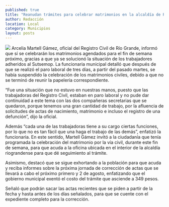 ```yaml
---
published: true
title: "Reanudan trámites para celebrar matrimonios en la alcaldía de Río Grande: Martell Gámez"
author: Redacción
location: Local
category: Municipios
layout: posts
---
```


![](http://i.imgur.com/1SzQplLm.jpg)
Arcelia Martell Gámez, oficial del Registro Civil de Río Grande, informó que sí se celebrarán los matrimonios agendados para el fin de semana próximo, gracias a que ya se solucionó la situación de los trabajadores adheridos al Sutsemop.
La funcionaria municipal detalló que después de que se realizó el paro laboral de tres días, a partir del pasado martes, se había suspendido la celebración de los matrimonios civiles, debido a que no se terminó de reunir la papelería correspondiente.

“Fue una situación que no estuvo en nuestras manos, puesto que las trabajadoras del Registro Civil, estaban en paro laboral y no pude dar continuidad a este tema con las dos compañeras secretarias que se quedaron, porque tenemos una gran cantidad de trabajo, por la afluencia de solicitudes de actas de nacimiento, matrimonio e incluso el registro de una defunción”, dijo la oficial.

Además “cada una de las trabajadoras tiene a su cargo ciertas funciones, por lo que no es tan fácil que una haga el trabajo de las demás”, enfatizó la funcionaria.
En este sentido, Martell Gámez invitó a la ciudadanía que tenía programada la celebración del matrimonio por la vía civil, durante este fin de semana, para que acuda a la oficina ubicada en el interior de la alcaldía riograndense para que dé seguimiento al trámite.

Asimismo, destacó que se sigue exhortando a la población para que acuda y reciba informes sobre la próxima jornada de corrección de actas que se llevará a cabo el próximo primero y 2 de agosto, enfatizando que el gobierno municipal exentó el costo del trámite que asciende a 349 pesos.

Señaló que podrán sacar las actas recientes que se piden a partir de la fecha y hasta antes de los días señalados, para que se cuente con el expediente completo para la corrección.

